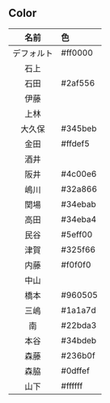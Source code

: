 ## Color

|名前|色|
|:--:|:--|
|デフォルト|#ff0000|
|石上||#3254a8
|石田|#2af556|
|伊藤||#a87532
|上林||
|大久保|#345beb|
|金田|#ffdef5|
|酒井||
|阪井|#4c00e6|
|嶋川|#32a866|
|関場|#34ebab|
|高田|#34eba4|
|民谷|#5eff00|
|津賀|#325f66|
|内藤|#f0f0f0|
|中山||
|橋本|#960505|
|三嶋|#1a1a7d| 
|南|#22bda3|
|本谷|#34bdeb|
|森藤|#236b0f|
|森脇|#0dffef|
|山下|#ffffff|
